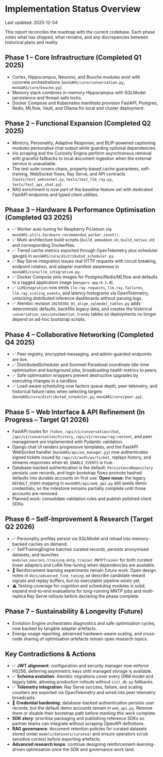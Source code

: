 # Implementation Status Overview

Last updated: 2025-12-04

This report reconciles the roadmap with the current codebase. Each phase notes
what has shipped, what remains, and any discrepancies between historical plans
and reality.

## Phase 1 – Core Infrastructure (Completed Q1 2025)

- Cortex, Hippocampus, Neurons, and Bouche modules exist with concrete
  orchestrations (`monGARS/core/conversation.py`, `monGARS/core/bouche.py`).
- Memory stack combines in-memory Hippocampus with SQLModel persistence and
  thread-safe locks.
- Docker Compose and Kubernetes manifests provision FastAPI, Postgres, Redis,
  MLflow, Vault, and Ollama for local and cluster deployment.

## Phase 2 – Functional Expansion (Completed Q2 2025)

- Mimicry, Personality, Adaptive Response, and BLIP-powered captioning modules
  personalise chat output while guarding optional dependencies.
- Iris scraping and the Curiosity Engine perform asynchronous retrieval with
  graceful fallbacks to local document ingestion when the external service is
  unavailable.
- The test suite covers chaos, property-based cache guarantees, self-training,
  WebSocket flows, Ray Serve, and API contracts (`tests/test_websocket.py`,
  `tests/test_llm_ray.py`, `tests/test_api_chat.py`).
- RAG enrichment is now part of the baseline feature set with dedicated FastAPI
  endpoints and typed client utilities.

## Phase 3 – Hardware & Performance Optimisation (Completed Q3 2025)

- ✅ Worker auto-tuning for Raspberry Pi/Jetson via
  `monGARS.utils.hardware.recommended_worker_count()`.
- ✅ Multi-architecture build scripts (`build_embedded.sh`, `build_native.sh`) and
  corresponding Dockerfiles.
- ✅ Tiered cache metrics exported through OpenTelemetry plus scheduler gauges in
  `monGARS/core/distributed_scheduler.py`.
- ✅ Ray Serve integration issues real HTTP requests with circuit breaking,
  endpoint rotation, and adapter manifest awareness in
  `monGARS/core/llm_integration.py`.
- ✅ Docker Compose pins images for Postgres/Redis/MLflow and defaults to a tagged
  application image (`mongars-app:0.1.0`).
- ✅ `LLMIntegration` now emits `llm.ray.requests`, `llm.ray.failures`,
  `llm.ray.scaling_events`, and latency histograms via OpenTelemetry, unlocking
  distributed inference dashboards without parsing logs.
- ✅ Alembic revision `20250304_01_align_sqlmodel_tables.py` adds deterministic
  defaults, backfills legacy data, and creates the historical
  `conversation_sessions`/`emotion_trends` tables so deployments no longer depend
  on ad-hoc bootstrap scripts.

## Phase 4 – Collaborative Networking (Completed Q4 2025)

- ✅ Peer registry, encrypted messaging, and admin-guarded endpoints are live.
- ✅ DistributedScheduler and Sommeil Paradoxal coordinate idle-time optimisation
  and background jobs, broadcasting health metrics to peers.
- ✅ Safe optimisation wrappers prevent destructive upgrades by executing changes in
  a sandbox.
- ✅ Load-aware scheduling now factors queue depth, peer telemetry, and historical
  failure rates when selecting targets
  (`monGARS/core/distributed_scheduler.py`, `monGARS/core/peer.py`).

## Phase 5 – Web Interface & API Refinement (In Progress – Target Q1 2026)

- FastAPI routes for `/token`, `/api/v1/conversation/chat`,
  `/api/v1/conversation/history`, `/api/v1/review/rag-context`, and peer
  management are implemented with Pydantic validation.
- Django chat UI renders progressive templates, and the FastAPI WebSocket handler
  (`monGARS/api/ws_manager.py`) now authenticates signed tickets issued by
  `/api/v1/auth/ws/ticket`, replays history, and streams responses when
  `WS_ENABLE_EVENTS` is true.
- Database-backed authentication is the default: `PersistenceRepository`
  persists user records, and login bootstrap flows promote hashed defaults into
  durable accounts on first use. **Open issue:** the legacy `DEFAULT_USERS`
  mapping in `monGARS/api/web_api.py` still seeds demo credentials, so the
  milestone remains partially complete until those accounts are removed.
- Planned work: consolidate validation rules and publish polished client SDKs.

## Phase 6 – Self-Improvement & Research (Target Q2 2026)

- ✅ Personality profiles persist via SQLModel and reload into memory-backed
  caches on demand.
- ✅ SelfTrainingEngine batches curated records, persists anonymised datasets, and
  launches `modules.neurons.training.mntp_trainer.MNTPTrainer` for both curated
  linear adapters and LoRA fine-tuning when dependencies are available.
- 🚧 Reinforcement learning experiments remain future work. Open design notes in
  `docs/advanced_fine_tuning.md` describe candidate reward signals and replay
  buffers, but no executable pipeline exists yet.
- ⚠️ Testing coverage for cognition and scheduling modules is solid; expand
  end-to-end evaluations for long-running MNTP jobs and multi-replica Ray Serve
  rollouts before declaring the phase complete.

## Phase 7 – Sustainability & Longevity (Future)

- Evolution Engine orchestrates diagnostics and safe optimisation cycles, now
  backed by tangible adapter artefacts.
- Energy-usage reporting, advanced hardware-aware scaling, and cross-node sharing
  of optimisation artefacts remain open research topics.

## Key Contradictions & Actions

- ✅ **JWT alignment**: configuration and security manager now enforce HS256,
  deferring asymmetric keys until managed storage is available.
- ✅ **Schema evolution**: Alembic migrations cover every ORM model and legacy
  table, allowing production rollouts without `init_db.py` fallbacks.
- ✅ **Telemetry integration**: Ray Serve success, failure, and scaling counters
  are exported via OpenTelemetry and wired into peer telemetry broadcasts.
- 🔄 **Credential hardening**: database-backed authentication persists user
  records, but the default demo accounts remain in `web_api.py`. Remove them or
  disable their bootstrap path before marking this work complete.
- **SDK story**: prioritise packaging and publishing reference SDKs so partner
  teams can integrate without scraping OpenAPI definitions.
- **RAG governance**: document retention policies for curated datasets stored
  under `models/datasets/curated/` and ensure operators scrub sensitive context
  before exporting artefacts.
- **Advanced research loops**: continue designing reinforcement-learning-driven
  optimisation once the SDK and governance work land.
